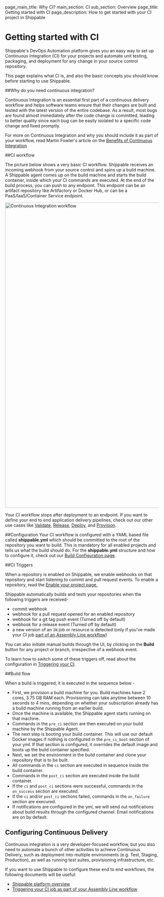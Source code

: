 page_main_title: Why CI?
main_section: CI
sub_section: Overview
page_title: Getting started with CI
page_description: How to get started with your CI project in Shippable

# Getting started with CI

Shippable's DevOps Automation platform gives you an easy way to set up Continuous Integration (CI) for your projects and automate unit testing, packaging, and deployment for any change in your source control repository.

This page explains what CI is, and also the basic concepts you should know before starting to use Shippable.

##Why do you need continuous integration?

Continuous Integration is an essential first part of a continuous delivery workflow and helps software teams ensure that their changes are built and tested with the latest version of the entire codebase. As a result, most bugs are found almost immediately after the code change is committed, leading to better quality since each bug can be easily isolated to a specific code change and fixed promptly.   

For more on Continuous Integration and why you should include it as part of your workflow, read Martin Fowler's article on the [Benefits of Continuous Integration](http://martinfowler.com/articles/continuousIntegration.html#BenefitsOfContinuousIntegration)

<a name="ciWorkflow"></a>
##CI workflow

The picture below shows a very basic CI workflow. Shippable receives an incoming webhook from your source control and spins up a build machine. A Shippable agent comes up on the build machine and starts the build container, inside which your CI commands are executed. At the end of the build process, you can push to any endpoint. This endpoint can be an artifact repository like Artifactory or Docker Hub, or can be a PaaS/IaaS/Container Service endpoint.

<img src="../../images/ci/ciWorkflow.png" alt="Continuous Integration workflow" style="width:1000px;"/>

Your CI workflow stops after deployment to an endpoint. If you want to define your end to end application delivery pipelines, check out our other use cases like [Validate](../validate/devops-validate/), [Release](../release/devops-release-management/), [Deploy](../deploy/why-deploy/), and [Provision](../provision/why-infrastructure-provisioning/).

##Configuration
Your CI workflow is configured with a YAML based file called **shippable.yml** which should be committed to the root of the repository you want to build. This is mandatory for all enabled projects and tells us what the build should do. For the **shippable.yml** structure and how to configure it, check out our [Build Configuration page](yml-structure/).

##CI Triggers

When a repository is enabled on Shippable, we enable webhooks on that repository and start listening to commit and pull request events. To enable a repository, read the [Enable your project page.](enable-project/)

Shippable automatically builds and tests your repositories when the following triggers are received-

*  commit webhook
*  webhook for a pull request opened for an enabled repository
*  webhook for a git tag push event (Turned off by default)
*  webhook for a release event (Turned off by default)
*  a new version of an `IN` job or resource is detected (only if you've made your CI job [part of an Assembly Line workflow](/ci/trigger-pipeline-jobs/))

You can also initiate manual builds through the UI, by clicking on the **Build** button for any project or branch, irrespective of a webhook event.

To learn how to switch some of these triggers off, read about the configuration in [Triggering your CI](trigger-job/).

##Build flow

When a build is triggered, it is executed in the sequence below -

-  First, we provision a build machine for you. Build machines have 2 cores, 3.75 GB RAM each. Provisioning can take anytime between 10 seconds to 4 mins, depending on whether your subscription already has a build machine running from an earlier build.
-  Once the machine is available, the Shippable agent starts running on that machine.
-  Commands in the `pre_ci` section are then executed on your build machine by the Shippable Agent.
-  The next step is booting your build container. This will use our default Docker images if nothing is configured in the `pre_ci_boot` section of your yml. If that section is configured, it overrides the default image and boots up the build container specified.
-  Next, we set the environment in the build container and clone your repository that is to be built.
-  All commands in the `ci` section are executed in sequence inside the build container.
-  Commands in the `post_ci` section are executed inside the build container.
-  If the `ci` and `post_ci` sections were successful, commands in the `on_success` section are executed.
-  If the `ci` and/or `post_ci` sections failed, commands in the `on_failure` section are execured.
-  If notifications are configured in the yml, we will send out notifications about build results through the configured channel. Email notifications are on by default.

## Configuring Continuous Delivery
Continuous integration is a very developer-focused workflow, but you also need to automate a bunch of other activities to achieve Continuous Delivery, such as deployment into multiple environments (e.g. Test, Staging, Production), as well as running test suites, provisioning infrastructure, etc.

If you want to use Shippable to configure these end to end workflows, the following documents will be useful:

* [Shippable platform overview](/platform/overview)
* [Triggering your CI job as part of your Assembly Line workflow](/ci/trigger-pipeline-jobs)
